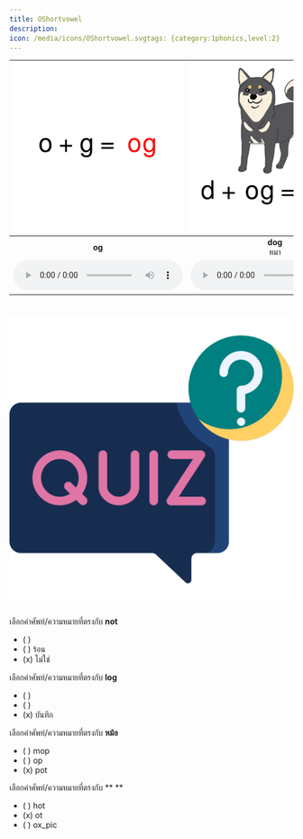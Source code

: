 ```yaml
---
title: OShortvowel
description: 
icon: /media/icons/OShortvowel.svgtags: {category:1phonics,level:2}
---
```

<div class="carrousel">


|![](/media/img/OShortvowel__og.svg)|![](/media/img/OShortvowel__dog.svg)|![](/media/img/OShortvowel__jog.svg)|![](/media/img/OShortvowel__log.svg)|![](/media/img/OShortvowel__op.svg)|![](/media/img/OShortvowel__cop.svg)|![](/media/img/OShortvowel__hop.svg)|![](/media/img/OShortvowel__mop.svg)|![](/media/img/OShortvowel__ot.svg)|![](/media/img/OShortvowel__hot.svg)|![](/media/img/OShortvowel__not.svg)|![](/media/img/OShortvowel__pot.svg)|![](/media/img/OShortvowel__ox.svg)|![](/media/img/OShortvowel__ox_pic.svg)|![](/media/img/OShortvowel__box.svg)|![](/media/img/OShortvowel__fox.svg)|
| :----: | :----: | :----: | :----: | :----: | :----: | :----: | :----: | :----: | :----: | :----: | :----: | :----: | :----: | :----: | :----: |
|**og**<br> |**dog**<br>หมา|**jog**<br>วิ่งจ็อกกิ้ง|**log**<br>บันทึก|**op**<br> |**cop**<br>ตํารวจ|**hop**<br>กระโดด|**mop**<br>ไม้ถูพื้น|**ot**<br> |**hot**<br>ร้อน|**not**<br>ไม่ใช่|**pot**<br>หม้อ|**ox**<br> |**ox_pic**<br>วัว|**box**<br>กล่อง|**fox**<br>จิ้งจอก|
|![](/media/audio/og.mp3)|![](/media/audio/dog.mp3)|![](/media/audio/jog.mp3)|![](/media/audio/log.mp3)|![](/media/audio/op.mp3)|![](/media/audio/cop.mp3)|![](/media/audio/hop.mp3)|![](/media/audio/mop.mp3)|![](/media/audio/ot.mp3)|![](/media/audio/hot.mp3)|![](/media/audio/not.mp3)|![](/media/audio/pot.mp3)|![](/media/audio/ox.mp3)|![](/media/audio/ox_pic.mp3)|![](/media/audio/box.mp3)|![](/media/audio/fox.mp3)|

</div>



# ![icon](/media/icons/quiz.svg) 


 เลือกคำศัพท์/ความหมายที่ตรงกับ **not**
 - ( )  
 - ( ) ร้อน
 - (x) ไม่ใช่

 เลือกคำศัพท์/ความหมายที่ตรงกับ **log**
 - ( )  
 - ( )  
 - (x) บันทึก

 เลือกคำศัพท์/ความหมายที่ตรงกับ **หม้อ**
 - ( ) mop
 - ( ) op
 - (x) pot

 เลือกคำศัพท์/ความหมายที่ตรงกับ ** **
 - ( ) hot
 - (x) ot
 - ( ) ox_pic

